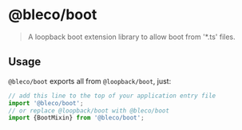 # @bleco/boot

> A loopback boot extension library to allow boot from '\*.ts' files.

## Usage

`@bleco/boot` exports all from `@loopback/boot`, just:

```ts
// add this line to the top of your application entry file
import '@bleco/boot';
// or replace @loopback/boot with @bleco/boot
import {BootMixin} from '@bleco/boot';
```
